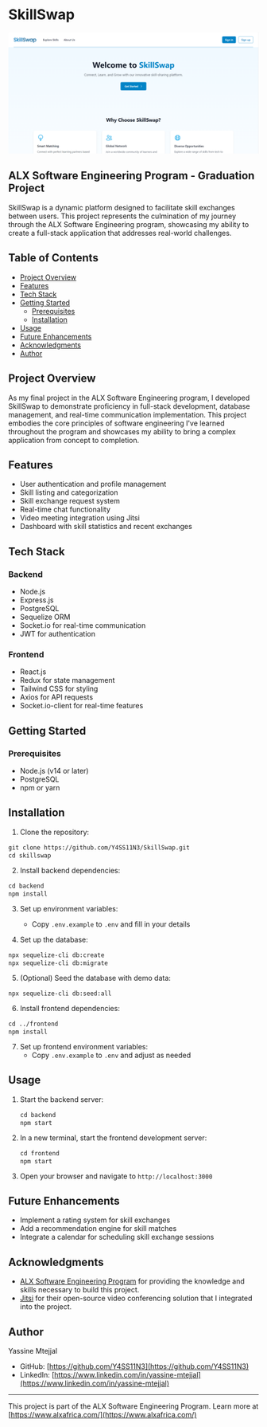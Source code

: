 # SkillSwap

![SkillSwap Landing Page](docs/skillswap_home.png)

## ALX Software Engineering Program - Graduation Project

SkillSwap is a dynamic platform designed to facilitate skill exchanges between users. This project represents the culmination of my journey through the ALX Software Engineering program, showcasing my ability to create a full-stack application that addresses real-world challenges.

## Table of Contents

- [Project Overview](#project-overview)
- [Features](#features)
- [Tech Stack](#tech-stack)
- [Getting Started](#getting-started)
  - [Prerequisites](#prerequisites)
  - [Installation](#installation)
- [Usage](#usage)
- [Future Enhancements](#future-enhancements)
- [Acknowledgments](#acknowledgments)
- [Author](#author)

## Project Overview

As my final project in the ALX Software Engineering program, I developed SkillSwap to demonstrate proficiency in full-stack development, database management, and real-time communication implementation. This project embodies the core principles of software engineering I've learned throughout the program and showcases my ability to bring a complex application from concept to completion.

## Features

- User authentication and profile management
- Skill listing and categorization
- Skill exchange request system
- Real-time chat functionality
- Video meeting integration using Jitsi
- Dashboard with skill statistics and recent exchanges

## Tech Stack

### Backend
- Node.js
- Express.js
- PostgreSQL
- Sequelize ORM
- Socket.io for real-time communication
- JWT for authentication

### Frontend
- React.js
- Redux for state management
- Tailwind CSS for styling
- Axios for API requests
- Socket.io-client for real-time features

## Getting Started

### Prerequisites

- Node.js (v14 or later)
- PostgreSQL
- npm or yarn

## Installation

1. Clone the repository:

```
git clone https://github.com/Y4SS11N3/SkillSwap.git
cd skillswap
```

2. Install backend dependencies:

```
cd backend
npm install
```

3. Set up environment variables:
   * Copy `.env.example` to `.env` and fill in your details

4. Set up the database:

```
npx sequelize-cli db:create
npx sequelize-cli db:migrate
```

5. (Optional) Seed the database with demo data:

```
npx sequelize-cli db:seed:all
```

6. Install frontend dependencies:

```
cd ../frontend
npm install
```

7. Set up frontend environment variables:
   * Copy `.env.example` to `.env` and adjust as needed

## Usage

1. Start the backend server:
   ```
   cd backend
   npm start
   ```

2. In a new terminal, start the frontend development server:
   ```
   cd frontend
   npm start
   ```

3. Open your browser and navigate to `http://localhost:3000`

## Future Enhancements

- Implement a rating system for skill exchanges
- Add a recommendation engine for skill matches
- Integrate a calendar for scheduling skill exchange sessions

## Acknowledgments

- [ALX Software Engineering Program](https://www.alxafrica.com/) for providing the knowledge and skills necessary to build this project.
- [Jitsi](https://jitsi.org/) for their open-source video conferencing solution that I integrated into the project.

## Author

Yassine Mtejjal
- GitHub: [https://github.com/Y4SS11N3](https://github.com/Y4SS11N3)
- LinkedIn: [https://www.linkedin.com/in/yassine-mtejjal](https://www.linkedin.com/in/yassine-mtejjal)

---

This project is part of the ALX Software Engineering Program. Learn more at [https://www.alxafrica.com/](https://www.alxafrica.com/)